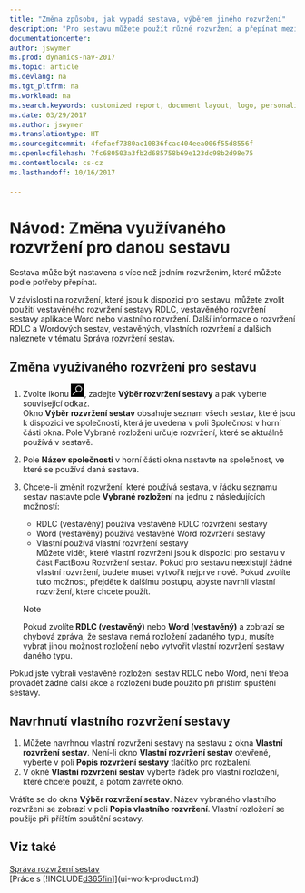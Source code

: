 ```yaml
---
title: "Změna způsobu, jak vypadá sestava, výběrem jiného rozvržení"
description: "Pro sestavu můžete použít různé rozvržení a přepínat mezi rozvrženími, abyste změnili, jak vypadá sestava."
documentationcenter: 
author: jswymer
ms.prod: dynamics-nav-2017
ms.topic: article
ms.devlang: na
ms.tgt_pltfrm: na
ms.workload: na
ms.search.keywords: customized report, document layout, logo, personalize
ms.date: 03/29/2017
ms.author: jswymer
ms.translationtype: HT
ms.sourcegitcommit: 4fefaef7380ac10836fcac404eea006f55d8556f
ms.openlocfilehash: 7fc680503a3fb2d685758b69e123dc98b2d98e75
ms.contentlocale: cs-cz
ms.lasthandoff: 10/16/2017

---
```

# <a name="how-to-change-which-layout-is-currently-used-on-a-report"></a>Návod: Změna využívaného rozvržení pro danou sestavu
Sestava může být nastavena s více než jedním rozvržením, které můžete podle potřeby přepínat.

V závislosti na rozvržení, které jsou k dispozici pro sestavu, můžete zvolit použití vestavěného rozvržení sestavy RDLC, vestavěného rozvržení sestavy aplikace Word nebo vlastního rozvržení. Další informace o rozvržení RDLC a Wordových sestav, vestavěných, vlastních rozvržení a dalších naleznete v tématu [Správa rozvržení sestav](ui-manage-report-layouts.md).

## <a name="to-change-the-layout-that-is-used-on-a-report"></a>Změna využívaného rozvržení pro sestavu
1. Zvolte ikonu ![Vyhledat stránku nebo sestavu](media/ui-search/search_small.png "Ikona Vyhledat stránku nebo sestavu"), zadejte **Výběr rozvržení sestavy** a pak vyberte související odkaz.  
   Okno **Výběr rozvržení sestav** obsahuje seznam všech sestav, které jsou k dispozici ve společnosti, která je uvedena v poli Společnost v horní části okna. Pole Vybrané rozložení určuje rozvržení, které se aktuálně používá v sestavě.
2. Pole **Název společnosti** v horní části okna nastavte na společnost, ve které se používá daná sestava.
3. Chcete-li změnit rozvržení, které používá sestava, v řádku seznamu sestav nastavte pole **Vybrané rozložení** na jednu z následujících možností:
   * RDLC (vestavěný) používá vestavěné RDLC rozvržení sestavy
   * Word (vestavěný) používá vestavěné Word rozvržení sestavy
   * Vlastní používá vlastní rozvržení sestavy  
     Můžete vidět, které vlastní rozvržení jsou k dispozici pro sestavu v část FactBoxu Rozvržení sestav. Pokud pro sestavu neexistují žádné vlastní rozvržení, budete muset vytvořit nejprve nové. Pokud zvolíte tuto možnost, přejděte k dalšímu postupu, abyste navrhli vlastní rozvržení, které chcete použít.

    > [!NOTE]  
    >   Pokud zvolíte **RDLC (vestavěný)** nebo **Word (vestavěný)** a zobrazí se chybová zpráva, že sestava nemá rozložení zadaného typu, musíte vybrat jinou možnost rozložení nebo vytvořit vlastní rozvržení sestavy daného typu.

Pokud jste vybrali vestavěné rozložení sestav RDLC nebo Word, není třeba provádět žádné další akce a rozložení bude použito při příštím spuštění sestavy.

## <a name="to-specify-a-custom-layout-on-a-report"></a>Navrhnutí vlastního rozvržení sestavy
1. Můžete navrhnou vlastní rozvržení sestavy na sestavu z okna **Vlastní rozvržení sestav**. Není-li okno **Vlastní rozvržení sestav** otevřené, vyberte v poli **Popis rozvržení sestavy** tlačítko pro rozbalení.
2. V okně **Vlastní rozvržení sestav** vyberte řádek pro vlastní rozložení, které chcete použít, a potom zavřete okno.

Vrátíte se do okna **Výběr rozvržení sestav**. Název vybraného vlastního rozvržení se zobrazí v poli **Popis vlastního rozvržení**. Vlastní rozložení se použije při příštím spuštění sestavy.

## <a name="see-also"></a>Viz také
[Správa rozvržení sestav](ui-manage-report-layouts.md)  
[Práce s [!INCLUDE[d365fin](includes/d365fin_md.md)]](ui-work-product.md)

